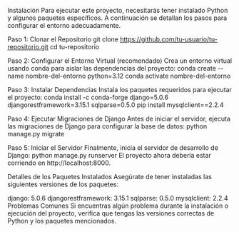 Instalación
Para ejecutar este proyecto, necesitarás tener instalado Python y algunos paquetes específicos. A continuación se detallan los pasos para configurar el entorno adecuadamente.

Paso 1: Clonar el Repositorio
git clone https://github.com/tu-usuario/tu-repositorio.git
cd tu-repositorio

Paso 2: Configurar el Entorno Virtual (recomendado)
Crea un entorno virtual usando conda para aislar las dependencias del proyecto:
conda create --name nombre-del-entorno python=3.12
conda activate nombre-del-entorno

Paso 3: Instalar Dependencias
Instala los paquetes requeridos para ejecutar el proyecto:
conda install -c conda-forge django=5.0.6 djangorestframework=3.15.1 sqlparse=0.5.0
pip install mysqlclient==2.2.4

Paso 4: Ejecutar Migraciones de Django
Antes de iniciar el servidor, ejecuta las migraciones de Django para configurar la base de datos:
python manage.py migrate

Paso 5: Iniciar el Servidor
Finalmente, inicia el servidor de desarrollo de Django:
python manage.py runserver
El proyecto ahora debería estar corriendo en http://localhost:8000.

Detalles de los Paquetes Instalados
Asegúrate de tener instaladas las siguientes versiones de los paquetes:

django: 5.0.6
djangorestframework: 3.15.1
sqlparse: 0.5.0
mysqlclient: 2.2.4
Problemas Comunes
Si encuentras algún problema durante la instalación o ejecución del proyecto, verifica que tengas las versiones correctas de Python y los paquetes mencionados.
